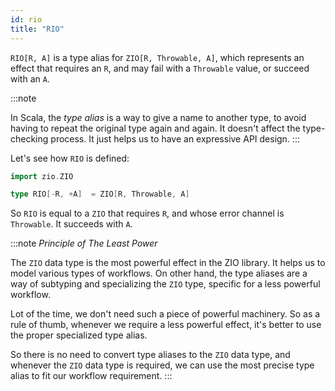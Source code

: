 ```yaml
---
id: rio 
title: "RIO"
---
```


`RIO[R, A]` is a type alias for `ZIO[R, Throwable, A]`, which represents an effect that requires an `R`, and may fail with a `Throwable` value, or succeed with an `A`.

:::note

In Scala, the _type alias_ is a way to give a name to another type, to avoid having to repeat the original type again and again. It doesn't affect the type-checking process. It just helps us to have an expressive API design.
:::

Let's see how `RIO` is defined:
```scala mdoc:invisible
import zio.ZIO
```

```scala mdoc:silent
type RIO[-R, +A]  = ZIO[R, Throwable, A]
```

So `RIO` is equal to a `ZIO` that requires `R`, and whose error channel is `Throwable`. It succeeds with `A`.


:::note _Principle of The Least Power_

The `ZIO` data type is the most powerful effect in the ZIO library. It helps us to model various types of workflows. On other hand, the type aliases are a way of subtyping and specializing the `ZIO` type, specific for a less powerful workflow. 

Lot of the time, we don't need such a piece of powerful machinery. So as a rule of thumb, whenever we require a less powerful effect, it's better to use the proper specialized type alias.

So there is no need to convert type aliases to the `ZIO` data type, and whenever the `ZIO` data type is required, we can use the most precise type alias to fit our workflow requirement.
:::